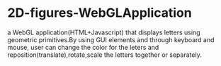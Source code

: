 # 2D-figures-WebGLApplication
a WebGL application(HTML+Javascript) that displays letters using geometric primitives.By using GUI elements and through keyboard and mouse,  user can change the color for the leters and reposition(translate),rotate,scale the letters together or separately.
